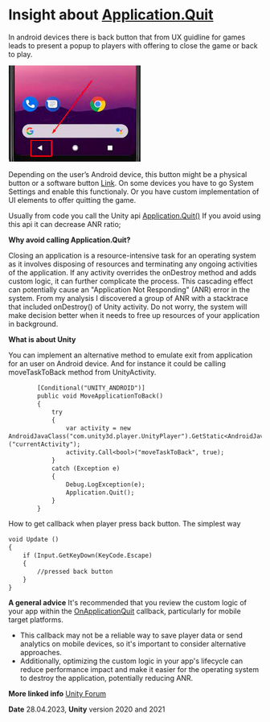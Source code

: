 # Insight about [Application.Quit](https://docs.unity3d.com/ScriptReference/Application.Quit.html)
In android devices  there is back button that from UX guidline for games leads to present a popup to players
with offering to close the game or back to play. 

![](Backbutton.png)

Depending on the user’s Android device, this button might be a physical button or a software button [Link](https://developer.android.com/guide/navigation/navigation-custom-back).
On some devices you have to go System Settings and enable this functionaly.
Or you have custom implementation of UI elements to offer quitting the game.

Usually from code you call the Unity api [Application.Quit()](https://docs.unity3d.com/ScriptReference/Application.Quit.html)
If you avoid using this api it can decrease ANR ratio;

**Why avoid calling Application.Quit?**

Closing an application is a resource-intensive task for an operating system as it involves disposing of resources and terminating any ongoing activities of the application. If any activity overrides the onDestroy method and adds custom logic, it can further complicate the process. This cascading effect can potentially cause an "Application Not Responding" (ANR) error in the system.
From my analysis I discovered a group of ANR with a stacktrace that included onDestroy() of Unity activity.
Do not worry, the system will make decision better when it needs to free up resources of your application in background.


**What is about Unity**

You can implement an alternative method to emulate exit from application for an user on Android device. And for instance it could be calling moveTaskToBack method from UnityActivity.
```
        [Conditional("UNITY_ANDROID")]
        public void MoveApplicationToBack()
        {
            try
            {
                var activity = new AndroidJavaClass("com.unity3d.player.UnityPlayer").GetStatic<AndroidJavaObject>("currentActivity");
                activity.Call<bool>("moveTaskToBack", true);
            }
            catch (Exception e)
            {
                Debug.LogException(e);
                Application.Quit();
            }
        }
```

How to get callback when player press back button. The simplest way
```
void Update ()
{
    if (Input.GetKeyDown(KeyCode.Escape)
    {
        //pressed back button
    }
}
```

**A general advice**
It's recommended that you review the custom logic of your app within the [OnApplicationQuit](https://docs.unity3d.com/ScriptReference/MonoBehaviour.OnApplicationQuit.html) callback, particularly for mobile target platforms. 
- This callback may not be a reliable way to save player data or send analytics on mobile devices, so it's important to consider alternative approaches. 
- Additionally, optimizing the custom logic in your app's lifecycle can reduce performance impact and make it easier for the operating system to destroy the application, potentially reducing ANR.

**More linked info**
[Unity Forum](https://forum.unity.com/threads/what-is-input-dispatching-timed-out-and-how-to-solve-it.833515/page-2)

**Date** 28.04.2023,
**Unity** version 2020 and 2021